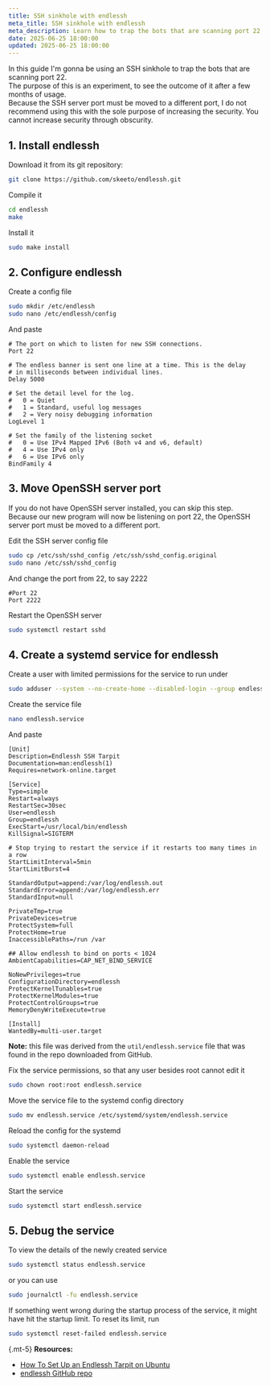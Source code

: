 ```yaml
---
title: SSH sinkhole with endlessh
meta_title: SSH sinkhole with endlessh
meta_description: Learn how to trap the bots that are scanning port 22 by creating an SSH sinkhole that will be feeding a random banner text.
date: 2025-06-25 18:00:00
updated: 2025-06-25 18:00:00
---
```


In this guide I'm gonna be using an SSH sinkhole to trap the bots that are scanning port 22.  
The purpose of this is an experiment, to see the outcome of it after a few months of usage.  
Because the SSH server port must be moved to a different port, I do not recommend using this with the sole purpose of increasing the security. You cannot increase security through obscurity.

## 1. Install endlessh

Download it from its git repository:

```bash
git clone https://github.com/skeeto/endlessh.git
```

Compile it

```bash
cd endlessh
make
```

Install it

```bash
sudo make install
```

## 2. Configure endlessh

Create a config file

```bash
sudo mkdir /etc/endlessh
sudo nano /etc/endlessh/config
```

And paste

```text
# The port on which to listen for new SSH connections.
Port 22

# The endless banner is sent one line at a time. This is the delay
# in milliseconds between individual lines.
Delay 5000

# Set the detail level for the log.
#   0 = Quiet
#   1 = Standard, useful log messages
#   2 = Very noisy debugging information
LogLevel 1

# Set the family of the listening socket
#   0 = Use IPv4 Mapped IPv6 (Both v4 and v6, default)
#   4 = Use IPv4 only
#   6 = Use IPv6 only
BindFamily 4
```

## 3. Move OpenSSH server port

If you do not have OpenSSH server installed, you can skip this step.  
Because our new program will now be listening on port 22, the OpenSSH server port must be moved to a different port.

Edit the SSH server config file

```bash
sudo cp /etc/ssh/sshd_config /etc/ssh/sshd_config.original
sudo nano /etc/ssh/sshd_config
```

And change the port from 22, to say 2222

```text
#Port 22
Port 2222
```

Restart the OpenSSH server

```bash
sudo systemctl restart sshd
```

## 4. Create a systemd service for endlessh

Create a user with limited permissions for the service to run under

```bash
sudo adduser --system --no-create-home --disabled-login --group endlessh
```

Create the service file

```bash
nano endlessh.service
```

And paste

```text
[Unit]
Description=Endlessh SSH Tarpit
Documentation=man:endlessh(1)
Requires=network-online.target

[Service]
Type=simple
Restart=always
RestartSec=30sec
User=endlessh
Group=endlessh
ExecStart=/usr/local/bin/endlessh
KillSignal=SIGTERM

# Stop trying to restart the service if it restarts too many times in a row
StartLimitInterval=5min
StartLimitBurst=4

StandardOutput=append:/var/log/endlessh.out
StandardError=append:/var/log/endlessh.err
StandardInput=null

PrivateTmp=true
PrivateDevices=true
ProtectSystem=full
ProtectHome=true
InaccessiblePaths=/run /var

## Allow endlessh to bind on ports < 1024
AmbientCapabilities=CAP_NET_BIND_SERVICE

NoNewPrivileges=true
ConfigurationDirectory=endlessh
ProtectKernelTunables=true
ProtectKernelModules=true
ProtectControlGroups=true
MemoryDenyWriteExecute=true

[Install]
WantedBy=multi-user.target
```

**Note:** this file was derived from the `util/endlessh.service` file that was found in the repo downloaded from GitHub.

Fix the service permissions, so that any user besides root cannot edit it

```bash
sudo chown root:root endlessh.service
```

Move the service file to the systemd config directory

```bash
sudo mv endlessh.service /etc/systemd/system/endlessh.service
```

Reload the config for the systemd

```bash
sudo systemctl daemon-reload
```

Enable the service

```bash
sudo systemctl enable endlessh.service
```

Start the service

```bash
sudo systemctl start endlessh.service
```

## 5. Debug the service

To view the details of the newly created service

```bash
sudo systemctl status endlessh.service
```

or you can use

```bash
sudo journalctl -fu endlessh.service
```

If something went wrong during the startup process of the service, it might have hit the startup limit. To reset its limit, run

```bash
sudo systemctl reset-failed endlessh.service
```

{.mt-5}
**Resources:**
- [How To Set Up an Endlessh Tarpit on Ubuntu](https://www.digitalocean.com/community/tutorials/how-to-set-up-an-endlessh-tarpit-on-ubuntu-22-04)
- [endlessh GitHub repo](https://github.com/skeeto/endlessh)
